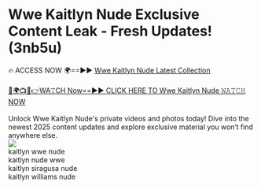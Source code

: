 # Wwe Kaitlyn Nude Exclusive Content Leak - Fresh Updates! (3nb5u)

🔥 ACCESS NOW 🌍==►► <a href="https://tinyurl.com/2mz8nhtm" rel="nofollow">Wwe Kaitlyn Nude Latest Collection</a>
<br><br>
[🔴🌍📺📱👉WA𝚃CH Now==►► CLICK HERE TO Wwe Kaitlyn Nude 𝚆𝙰𝚃𝙲𝙷 NOW](https://tinyurl.com/2mz8nhtm)
<br><br>
Unlock Wwe Kaitlyn Nude's private videos and photos today! Dive into the newest 2025 content updates and explore exclusive material you won’t find anywhere else.
<br>
<a href="https://tinyurl.com/2mz8nhtm" rel="nofollow" data-target="animated-image.originalLink"><img src="https://camo.githubusercontent.com/8a4f000d20f83aca3bf7ec5f350d767afa0574a8a352519fd8cfa583a6f93a33/68747470733a2f2f692e696d6775722e636f6d2f644a486b345a712e676966" data-canonical-src="https://i.imgur.com/dJHk4Zq.gif" style="max-width: 100%; display: inline-block;" data-target="animated-image.originalImage"></a>
<br>
kaitlyn wwe nude<br>
kaitlyn nude wwe<br>
kaitlyn siragusa nude<br>
kaitlyn williams nude